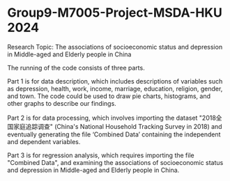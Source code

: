 # Group9-M7005-Project-MSDA-HKU 2024

Research Topic: The associations of socioeconomic status and depression in Middle-aged and Elderly people in China

The running of the code consists of three parts. 

Part 1 is for data description, which includes descriptions of variables such as depression, health, work, income, marriage, education, religion, gender, and town. The code could be used to draw pie charts, histograms, and other graphs to describe our findings.

Part 2 is for data processing, which involves importing the dataset "2018全国家庭追踪调查" (China's National Household Tracking Survey in 2018) and eventually generating the file ‘Combined Data’ containing the independent and dependent variables.

Part 3 is for regression analysis, which requires importing the file "Combined Data", and examining the associations of socioeconomic status and depression in Middle-aged and Elderly people in China.
